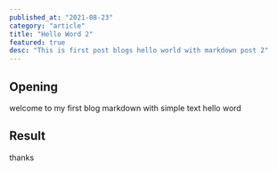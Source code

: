 ```yaml
---
published_at: "2021-08-23"
category: "article"
title: "Hello Word 2"
featured: true
desc: "This is first post blogs hello world with markdown post 2"
---
```


## Opening

welcome to my first blog markdown with simple text hello word

## Result

thanks
